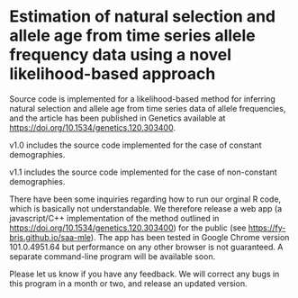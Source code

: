 # Estimation of natural selection and allele age from time series allele frequency data using a novel likelihood-based approach
Source code is implemented for a likelihood-based method for inferring natural selection and allele age from time series data of allele frequencies, and the article has been published in Genetics available at https://doi.org/10.1534/genetics.120.303400.

v1.0 includes the source code implemented for the case of constant demographies.

v1.1 includes the source code implemented for the case of non-constant demographies.

There have been some inquiries regarding how to run our orginal R code, which is basically not understandable. We therefore release a web app (a javascript/C++ implementation of the method outlined in https://doi.org/10.1534/genetics.120.303400) for the public (see https://fy-bris.github.io/saa-mle). The app has been tested in Google Chrome version 101.0.4951.64 but performance on any other browser is not guaranteed. A separate command-line program will be available soon.
 
Please let us know if you have any feedback. We will correct any bugs in this program in a month or two, and release an updated version.
